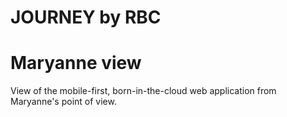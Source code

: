 # JOURNEY by RBC
# Maryanne view

View of the mobile-first, born-in-the-cloud web application from Maryanne's point of view.